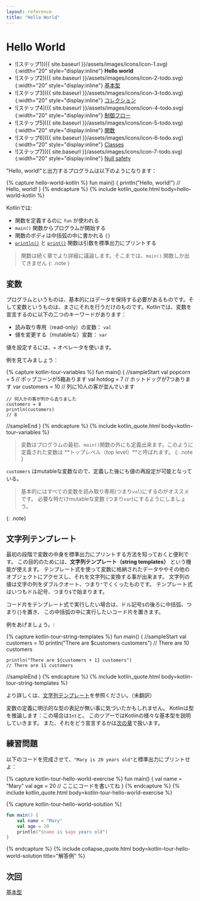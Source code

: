 ```yaml
---
layout: reference
title: "Hello World"
---
```

# Hello World

- ![ステップ1]({{ site.baseurl }}/assets/images/icons/icon-1.svg){:width="20" style="display:inline"} **Hello world**
- ![ステップ2]({{ site.baseurl }}/assets/images/icons/icon-2-todo.svg){:width="20" style="display:inline"} [基本型](kotlin-tour-basic-types.md)
- ![ステップ3]({{ site.baseurl }}/assets/images/icons/icon-3-todo.svg){:width="20" style="display:inline"} [コレクション](kotlin-tour-collections.md)
- ![ステップ4]({{ site.baseurl }}/assets/images/icons/icon-4-todo.svg){:width="20" style="display:inline"} [制御フロー](kotlin-tour-control-flow.md)
- ![ステップ5]({{ site.baseurl }}/assets/images/icons/icon-5-todo.svg){:width="20" style="display:inline"} [関数](kotlin-tour-functions.md)
- ![ステップ6]({{ site.baseurl }}/assets/images/icons/icon-6-todo.svg){:width="20" style="display:inline"} <a href="kotlin-tour-classes.md">Classes</a>
- ![ステップ7]({{ site.baseurl }}/assets/images/icons/icon-7-todo.svg){:width="20" style="display:inline"} <a href="kotlin-tour-null-safety.md">Null safety</a>

"Hello, world!"と出力するプログラムは以下のようになります：

{% capture hello-world-kotlin %}
fun main() {
    println("Hello, world!")
    // Hello, world!
}
{% endcapture %}
{% include kotlin_quote.html body=hello-world-kotlin %}

Kotlinでは:
* 関数を定義するのに `fun` が使われる
* `main()` 関数からプログラムが開始する
* 関数のボディは中括弧の中に書かれる `{}`
* [`println()`](https://kotlinlang.org/api/latest/jvm/stdlib/kotlin.io/println.html) と [`print()`](https://kotlinlang.org/api/latest/jvm/stdlib/kotlin.io/print.html) 関数は引数を標準出力にプリントする

> 関数は続く章でより詳細に議論します。そこまでは、`main()` 関数しか出てきません
{: .note }

## 変数

プログラムというものは、基本的にはデータを保持する必要があるものです。そして変数というものは、まさにそれを行うだけのものです。Kotlinでは、変数を宣言するのに以下の二つのキーワードがあります：
* 読み取り専用（read-only）の変数： `val`
* 値を変更する（mutableな）変数： `var`

値を設定するには、`=` オペレータを使います。

例を見てみましょう：

{% capture kotlin-tour-variables %}
fun main() { 
//sampleStart
    val popcorn = 5    // ポップコーンが5箱あります
    val hotdog = 7     // ホットドッグが7つあります
    var customers = 10 // 列に10人の客が並んでいます
    
    // 何人かの客が列から去りました
    customers = 8
    println(customers)
    // 8
//sampleEnd
}
{% endcapture %}
{% include kotlin_quote.html body=kotlin-tour-variables %}

> 変数はプログラムの最初、`main()`関数の外にも定義出来ます。このように定義された変数は **トップレベル（top level）**と呼ばれます。
{: .note }

`customers` はmutableな変数なので、定義した後にも値の再設定が可能となっている。

> 基本的にはすべての変数を読み取り専用(つまり`val`)にするのがオススメです。
> 必要な時だけmutableな変数 (つまり`var`)にするようにしましょう。 
> 
{: .note}

## 文字列テンプレート

最初の段階で変数の中身を標準出力にプリントする方法を知っておくと便利です。
この目的のためには、**文字列テンプレート（string templates）** という機能が使えます。
テンプレート式を使って変数に格納されたデータややその他のオブジェクトにアクセスし、それを文字列に変換する事が出来ます。
文字列の値は文字の列をダブルクオート、つまり`"`でくくったものです。
テンプレート式はいつもドル記号、つまり`$`で始まります。

コード片をテンプレート式で実行したい場合は、ドル記号`$`の後ろに中括弧、つまり`{}`を置き、
この中括弧の中に実行したいコード片を置きます。

例をあげましょう。:

{% capture kotlin-tour-string-templates %}
fun main() { 
//sampleStart
    val customers = 10
    println("There are $customers customers")
    // There are 10 customers
    
    println("There are ${customers + 1} customers")
    // There are 11 customers
//sampleEnd
}
{% endcapture %}
{% include kotlin_quote.html body=kotlin-tour-string-templates %}

より詳しくは、[文字列テンプレート](strings.md)を参照ください。（未翻訳）

変数の定義に明示的な型の表記が無い事に気づいたかもしれません。
Kotlinは型を推論します：この場合は`Int`と。
このツアーではKotlinの様々な基本型を説明していきます。
また、それをどう宣言するかは[次の章](kotlin-tour-basic-types.md)で扱います。

## 練習問題

以下のコードを完成させて、`"Mary is 20 years old"`と標準出力にプリントせよ：

{% capture kotlin-tour-hello-world-exercise %}
fun main() {
    val name = "Mary"
    val age = 20
    // ここにコードを書いてね
}
{% endcapture %}
{% include kotlin_quote.html body=kotlin-tour-hello-world-exercise %}

{% capture kotlin-tour-hello-world-solution %}
```kotlin
fun main() {
    val name = "Mary"
    val age = 20
    println("$name is $age years old")
}
```
{% endcapture %}
{% include collapse_quote.html body=kotlin-tour-hello-world-solution title="解答例" %}

## 次回

[基本型](kotlin-tour-basic-types.md)